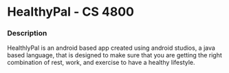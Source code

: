 # HealthyPal - CS 4800

### Description

HealthlyPal is an android based app created using android studios, a java based language, that is designed to make sure that you are getting the right combination of rest, work, and exercise to have a healthy lifestyle.

